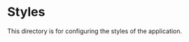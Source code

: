 <!-- SPDX-License-Identifier: MIT --->
# Styles

This directory is for configuring the styles of the application.
